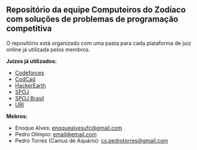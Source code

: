 ## Repositório da equipe Computeiros do Zodíaco com soluções de problemas de programação competitiva

O repositório está organizado com uma pasta para cada plataforma de juiz online já utilizada pelos membros.

**Juizes já utilizados:**

- [Codeforces](http://codeforces.com/)
- [CodCad](http://www.codcad.com/course/1)
- [HackerEarth](https://www.hackerearth.com/)
- [SPOJ](https://www.spoj.com/)
- [SPOJ Brasil](https://br.spoj.com/)
- [URI](https://www.urionlinejudge.com.br/)

**Mebros:**

- Enoque Alves: enoquealvesufc@gmail.com
- Pedro Olímpio: email@email.com
- Pedro Torres (Camus de Aquário): cs.pedrotorres@gmail.com
